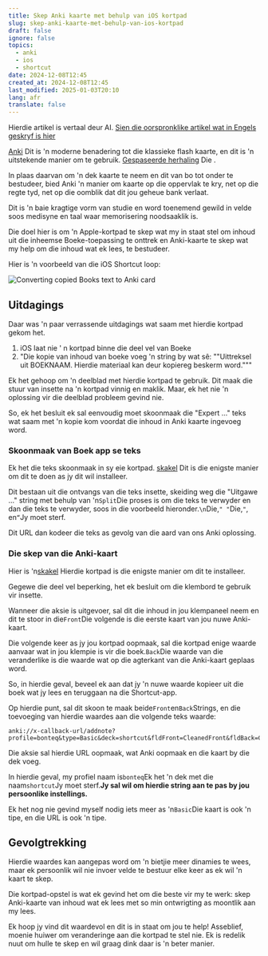 ```yaml
---
title: Skep Anki kaarte met behulp van iOS kortpad
slug: skep-anki-kaarte-met-behulp-van-ios-kortpad
draft: false
ignore: false
topics:
  - anki
  - ios
  - shortcut
date: 2024-12-08T12:45
created_at: 2024-12-08T12:45
last_modified: 2025-01-03T20:10
lang: afr
translate: false
---
```

Hierdie artikel is vertaal deur AI. [Sien die oorspronklike artikel wat in Engels geskryf is hier](/creating-anki-cards-using-ios-shortcut)

[Anki](https://apps.ankiweb.net/) Dit is 'n moderne benadering tot die klassieke flash kaarte, en dit is 'n uitstekende manier om te gebruik. [Gespaseerde herhaling](https://en.wikipedia.org/wiki/Spaced_repetition) Die .

In plaas daarvan om 'n dek kaarte te neem en dit van bo tot onder te bestudeer, bied Anki 'n manier om kaarte op die oppervlak te kry, net op die regte tyd, net op die oomblik dat dit jou geheue bank verlaat.

Dit is 'n baie kragtige vorm van studie en word toenemend gewild in velde soos medisyne en taal waar memorisering noodsaaklik is.

Die doel hier is om 'n Apple-kortpad te skep wat my in staat stel om inhoud uit die inheemse Boeke-toepassing te onttrek en Anki-kaarte te skep wat my help om die inhoud wat ek lees, te bestudeer.

Hier is 'n voorbeeld van die iOS Shortcut loop:

![Converting copied Books text to Anki card](https://i.imgur.com/EVpwhVY.gif)

## Uitdagings

Daar was 'n paar verrassende uitdagings wat saam met hierdie kortpad gekom het.

1. iOS laat nie ' n kortpad binne die deel vel van Boeke
2. "Die kopie van inhoud van boeke voeg 'n string by wat sê: ""Uittreksel uit BOEKNAAM. Hierdie materiaal kan deur kopiereg beskerm word."""

Ek het gehoop om 'n deelblad met hierdie kortpad te gebruik. Dit maak die stuur van insette na 'n kortpad vinnig en maklik. Maar, ek het nie 'n oplossing vir die deelblad probleem gevind nie.

So, ek het besluit ek sal eenvoudig moet skoonmaak die "Expert ..." teks wat saam met 'n kopie kom voordat die inhoud in Anki kaarte ingevoeg word.

### Skoonmaak van Boek app se teks

Ek het die teks skoonmaak in sy eie kortpad. [skakel](https://www.icloud.com/shortcuts/9f9cfa9c71e24dee901590d185951323) Dit is die enigste manier om dit te doen as jy dit wil installeer.

Dit bestaan uit die ontvangs van die teks insette, skeiding weg die "Uitgawe ..." string met behulp van 'n`Split`Die proses is om die teks te verwyder en dan die teks te verwyder, soos in die voorbeeld hieronder.`\n`Die,`" "`Die,`"`, en`“`Jy moet sterf.

Dit URL dan kodeer die teks as gevolg van die aard van ons Anki oplossing.

### Die skep van die Anki-kaart

Hier is 'n[skakel](https://www.icloud.com/shortcuts/29bb096aaed54e0ca4236f8c1008d9d9) Hierdie kortpad is die enigste manier om dit te installeer.

Gegewe die deel vel beperking, het ek besluit om die klembord te gebruik vir insette.

Wanneer die aksie is uitgevoer, sal dit die inhoud in jou klempaneel neem en dit te stoor in die`Front`Die volgende is die eerste kaart van jou nuwe Anki-kaart.

Die volgende keer as jy jou kortpad oopmaak, sal die kortpad enige waarde aanvaar wat in jou klempie is vir die boek.`Back`Die waarde van die veranderlike is die waarde wat op die agterkant van die Anki-kaart geplaas word.

So, in hierdie geval, beveel ek aan dat jy 'n nuwe waarde kopieer uit die boek wat jy lees en teruggaan na die Shortcut-app.

Op hierdie punt, sal dit skoon te maak beide`Front`en`Back`Strings, en die toevoeging van hierdie waardes aan die volgende teks waarde:

```
anki://x-callback-url/addnote?profile=bonteq&type=Basic&deck=shortcut&fldFront=CleanedFront&fldBack=CleanedBack
```

Die aksie sal hierdie URL oopmaak, wat Anki oopmaak en die kaart by die dek voeg.

In hierdie geval, my profiel naam is`bonteq`Ek het 'n dek met die naam`shortcut`Jy moet sterf.**Jy sal wil om hierdie string aan te pas by jou persoonlike instellings.**

Ek het nog nie gevind myself nodig iets meer as 'n`Basic`Die kaart is ook 'n tipe, en die URL is ook 'n tipe.

## Gevolgtrekking

Hierdie waardes kan aangepas word om 'n bietjie meer dinamies te wees, maar ek persoonlik wil nie invoer velde te bestuur elke keer as ek wil 'n kaart te skep.

Die kortpad-opstel is wat ek gevind het om die beste vir my te werk: skep Anki-kaarte van inhoud wat ek lees met so min ontwrigting as moontlik aan my lees.

Ek hoop jy vind dit waardevol en dit is in staat om jou te help! Asseblief, moenie huiwer om veranderinge aan die kortpad te stel nie. Ek is redelik nuut om hulle te skep en wil graag dink daar is 'n beter manier.
